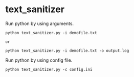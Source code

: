 # text_sanitizer

Run python by using arguments.
```
python text_sanitizer.py -i demofile.txt

or

python text_sanitizer.py -i demofile.txt -o output.log
```

Run python by using config file.
```
python text_sanitizer.py -c config.ini
```
